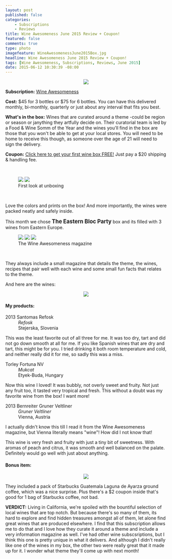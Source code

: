 ```yaml
---
layout: post
published: false
categories: 
    - Subscriptions
    - Reviews
title: Wine Awesomeness June 2015 Review + Coupon!
featured: false
comments: true
type: photo
imagefeature: WineAwesomenessJune2015Box.jpg
headline: Wine Awesomeness June 2015 Review + Coupon!
tags: [Wine Awesomeness, Subscriptions, Reviews, June 2015]
date: 2015-06-12 10:30:39 -08:00
---
```


<center><img src='/images/WineAwesomenessJune2015Box.jpg'></center>
<p><b>Subscription:</b> <a href="http://curebit.com/x/9FH49O" target="_blank">Wine Awesomeness</a></p>
<p><b>Cost:</b> $45 for 3 bottles or $75 for 6 bottles. You can have this delivered monthly, bi-monthly, quarterly or just about any interval that fits you best.</p>
<p><b>What's in the box:</b> Wines that are curated around a theme -could be region or season or janything they artfully decide on. Their curatorial team is led by a Food & Wine Somm of the Year and the wines you'll find in the box are those that you won't be able to get at your local stores. You will need to be home to receive this though, as someone over the age of 21 will need to sign the delivery.</p>
<p><b>Coupon:</b> <a href="http://curebit.com/x/9FH49O" target="_blank">Click here to get your first wine box FREE!</a> Just pay a $20 shipping & handling fee.</p>
<br>

<figure class="half">
      <img src='/images/WineAwesomenessJune2015OpenBox.jpg'>
      <img src='/images/WineAwesomenessJune2015OpenBox2.jpg'>
      <figcaption>First look at unboxing</figcaption>
</figure>
<br>

<p>Love the colors and prints on the box! And more importantly, the wines were packed neatly and safely inside.</p>

<p>This month we chose <big><b>The Eastern Bloc Party</b></big> box and its filled with 3 wines from Eastern Europe.</p>

<figure class="third">
      <img src='/images/WineAwesomenessJune2015Magazine.jpg'>
      <img src='/images/WineAwesomenessJune2015Magazine2.jpg'>
      <img src='/images/WineAwesomenessJune2015Magazine3.jpg'>
      <figcaption>The Wine Awesomeness magazine</figcaption>
</figure>
<br>

<p>They always include a small magazine that details the theme, the wines, recipes that pair well with each wine and some small fun facts that relates to the theme.</p>

<DT>And here are the wines:</DT>

<p><center><img src='/images/WineAwesomenessJune2015Items.jpg'></center></p>
<H4>My products:</H4>
<DL>
<DT>2013 Santomas Refosk</DT>
<DD><i>Refosk</i></DD>
<DD>Stejerska, Slovenia</DD>
</DL>

<p>This was the least favorite out of all three for me. It was too dry, tart and did not go down smooth at all for me. If you like Spanish wines that are dry and tart, this might be for you. I tried drinking it both room temperature and cold, and neither really did it for me, so sadly this was a miss.</p>

<DL>
<DT>Torley Fortuna NV</DT>
<DD><i>Mukcat</i></DD>
<DD>Etyek-Buda, Hungary</DD>
</DL>

<p>Now this wine I loved! It was bubbly, not overly sweet and fruity. Not just any fruit too, it tasted very tropical and fresh. This without a doubt was my favorite wine from the box! I want more!</p>

<DL>
<DT>2013 Bernreiter Gruner Veltliner</DT>
<DD><i>Gruner Veltliner</i></DD>
<DD>Vienna, Austria</DD>
</DL>

<p>I actually didn't know this till I read it from the Wine Awesomeness magazine, but Vienna literally means "wine"! How did I not know that!</p>

<p>This wine is very fresh and fruity with just a tiny bit of sweetness. With aromas of peach and citrus, it was smooth and well balanced on the palate. Definitely would go well with just about anything.</p>

<H4><i class="icon-gift"></i> Bonus item:</H4>
<center><img src='/images/WineAwesomenessJune2015Bonus.jpg'></center>

<p>They included a pack of Starbucks Guatemala Laguna de Ayarza ground coffee, which was a nice surprise. Plus there's a $2 coupon inside that's good for 1 bag of Starbucks coffee, not bad.</p>

<p><i class="icon-exclamation-sign"></i><b> VERDICT:</b> Living in California, we're spoiled with the bountiful selection of local wines that are top notch. But because there's so many of them, its hard to explore and find hidden treasures amongst all of them, let alone find great wines that are produced elsewhere. I find that this subscription allows me to do that and I love how they curate it around a theme and include a very information magazine as well. I've had other wine subscsriptions, but I think this one is pretty unique in what it delivers. And although I didn't really like one of the wines in my box, the other two were really great that it made up for it. I wonder what theme they'll come up with next month!</p>
